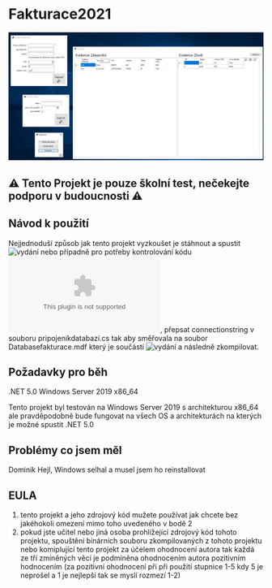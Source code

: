 # Fakturace2021


![Screenshot](https://github.com/panmourovaty/Fakturace2021/blob/main/printsceen.PNG)

## ⚠️ Tento Projekt je pouze školní test, nečekejte podporu v budoucnosti ⚠️

## Návod k použití
Nejjednoduší způsob jak tento projekt vyzkoušet je stáhnout a spustit ![vydání](https://github.com/panmourovaty/Fakturace2021/releases/) nebo případně pro potřeby kontrolování kódu ![stáhnou projekt](https://github.com/panmourovaty/Fakturace2021/archive/main.zip), přepsat connectionstring v souboru pripojenikdatabazi.cs tak aby směřovala na soubor Databasefakturace.mdf který je součástí ![vydání](https://github.com/panmourovaty/Fakturace2021/releases/) a následně zkompilovat.

## Požadavky pro běh
.NET 5.0
Windows Server 2019
x86_64

Tento projekt byl testován na Windows Server 2019 s architekturou x86_64 ale pravděpodobně bude fungovat na všech OS a architekturách na kterých je možné spustit .NET 5.0

## Problémy co jsem měl

Dominik Hejl, Windows selhal a musel jsem ho reinstallovat

## EULA
1. tento projekt a jeho zdrojový kód mužete používat jak chcete bez jakéhokoli omezení mimo toho uvedeného v bodě 2
2. pokud jste učitel nebo jiná osoba prohlížející zdrojový kód tohoto projektu, spouštění binárních souboru zkompilovaných z tohoto projektu nebo komiplující tento projekt za účelem ohodnocení autora tak každá ze tří zmíněných věcí je podmíněna ohodnocením autora pozitivním hodnocením (za pozitivní ohodnocení při při použití stupnice 1-5 kdy 5 je neprošel a 1 je nejlepší tak se myslí rozmezí 1-2)
